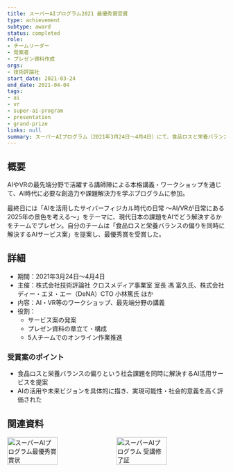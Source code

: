 ```yaml
---
title: スーパーAIプログラム2021 最優秀賞受賞
type: achievement
subtype: award
status: completed
role:
- チームリーダー
- 発案者
- プレゼン資料作成
orgs:
- 技術評論社
start_date: 2021-03-24
end_date: 2021-04-04
tags:
- ai
- vr
- super-ai-program
- presentation
- grand-prize
links: null
summary: スーパーAIプログラム（2021年3月24日～4月4日）にて、食品ロスと栄養バランスの偏りを同時に解決するAI活用サービス案を発案・プレゼンし、最優秀賞を受賞した。
---
```

## 概要
AIやVRの最先端分野で活躍する講師陣による本格講義・ワークショップを通じて、AI時代に必要な創造力や課題解決力を学ぶプログラムに参加。

最終日には「AIを活用したサイバーフィジカル時代の日常 ～AI/VRが日常にある2025年の景色を考える～」をテーマに、現代日本の課題をAIでどう解決するかをチームでプレゼン。自分のチームは「食品ロスと栄養バランスの偏りを同時に解決するAIサービス案」を提案し、最優秀賞を受賞した。

## 詳細
- 期間：2021年3月24日～4月4日
- 主催：株式会社技術評論社 クロスメディア事業室 室長 馮 富久氏、株式会社ディー・エヌ・エー（DeNA）CTO 小林篤氏 ほか
- 内容：AI・VR等のワークショップ、最先端分野の講義
- 役割：
  - サービス案の発案
  - プレゼン資料の章立て・構成
  - 5人チームでのオンライン作業推進

### 受賞案のポイント
- 食品ロスと栄養バランスの偏りという社会課題を同時に解決するAI活用サービスを提案
- AIの活用や未来ビジョンを具体的に描き、実現可能性・社会的意義を高く評価された

## 関連資料
<div style="display: flex; gap: 10px;">
  <img src="linked_assets/10_Achievements/awards/super_ai_program_2021_03_24/superai_award_certificate.jpg" alt="スーパーAIプログラム最優秀賞 賞状" width="48%">
  <img src="linked_assets/10_Achievements/awards/super_ai_program_2021_03_24/superai_completion_certificate.jpg" alt="スーパーAIプログラム 受講修了証" width="48%">
</div> 